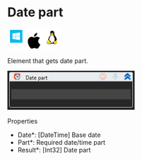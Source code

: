 # Date part

![](<../../../../.gitbook/assets/image (116).png>)

Element that gets date part.

![](<../../../../.gitbook/assets/image (170).png>)

Properties

* Date\*: \[DateTime] Base date
* Part\*: Required date/time part
* Result\*: \[Int32] Date part
